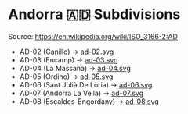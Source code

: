 # Andorra 🇦🇩 Subdivisions

Source: https://en.wikipedia.org/wiki/ISO_3166-2:AD

* AD-02 (Canillo) -> [ad-02.svg](https://github.com/amckenna41/iso3166-flag-icons/blob/main/iso3166-2-icons/AD/ad-02.svg)
* AD-03 (Encamp) -> [ad-03.svg](https://github.com/amckenna41/iso3166-flag-icons/blob/main/iso3166-2-icons/AD/ad-03.svg)
* AD-04 (La Massana) -> [ad-04.svg](https://github.com/amckenna41/iso3166-flag-icons/blob/main/iso3166-2-icons/AD/ad-04.svg)
* AD-05 (Ordino) -> [ad-05.svg](https://github.com/amckenna41/iso3166-flag-icons/blob/main/iso3166-2-icons/AD/ad-05.svg)
* AD-06 (Sant Julià De Lòria) -> [ad-06.svg](https://github.com/amckenna41/iso3166-flag-icons/blob/main/iso3166-2-icons/AD/ad-06.svg)
* AD-07 (Andorra La Vella) -> [ad-07.svg](https://github.com/amckenna41/iso3166-flag-icons/blob/main/iso3166-2-icons/AD/ad-07.svg)
* AD-08 (Escaldes-Engordany) -> [ad-08.svg](https://github.com/amckenna41/iso3166-flag-icons/blob/main/iso3166-2-icons/AD/ad-08.svg)
